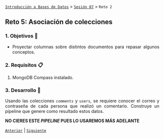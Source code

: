 [`Introducción a Bases de Datos`](../../Readme.md) > [`Sesión 07`](../Readme.md) > `Reto 2`
	
## Reto 5: Asociación de colecciones

<div style="text-align: justify;">

### 1. Objetivos :dart: 

- Proyectar columnas sobre distintos documentos para repasar algunos conceptos.

### 2. Requisitos :clipboard:

1. MongoDB Compass instalado.

### 3. Desarrollo :rocket:

Usando las colecciones `comments` y `users`, se requiere conocer el correo y contraseña de cada persona que realizó un comentario. Construye un pipeline que genere como resultado estos datos.

**NO CIERES ESTE *PIPELINE* PUES LO USAREMOS MÁS ADELANTE**

[`Anterior`](../Ejemplo-02/Readme.md) | [`Siguiente`](../Readme.md#generación-de-vistas)   

</div>
